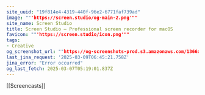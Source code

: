 ```yaml
---
site_uuid: "19f814e4-4319-440f-96e2-6771faf739ad"
image: ""'https://screen.studio/og-main-2.png'""
site_name: Screen Studio
title: Screen Studio — Professional screen recorder for macOS
favicon: ""'https://screen.studio/icon.png'""
tags:
- Creative
og_screenshot_url: ""https://og-screenshots-prod.s3.amazonaws.com/1366x768/80/false/bb0dc81dd5fd229c2004252c0a437dccd5f0bd22f8cadfe16da93e6b61424ae7.jpeg""
last_jina_request: '2025-03-09T06:45:21.758Z'
jina_error: "Error occurred"
og_last_fetch: 2025-03-07T05:19:01.837Z
---
```


[[Screencasts]]

